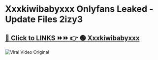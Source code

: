 
 # Xxxkiwibabyxxx Onlyfans Leaked - Update Files 2izy3

## <h2><a href="https://clipsfans.com/Xxxkiwibabyxxx&ref=git">🔗 Click to LINKS ⏩⏩ 👉 🟢 Xxxkiwibabyxxx </a></h2>

<a href="https://clipsfans.com/Xxxkiwibabyxxx&ref=git" rel="nofollow" data-target="animated-image.originalLink"><img src="https://i.ibb.co.com/xMMVF88/686577567.gif" alt="Viral Video Original" style="max-width: 100%; display: inline-block;" data-target="animated-image.originalImage"></a>

